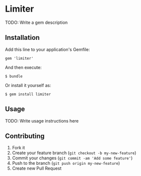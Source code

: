 # Limiter

TODO: Write a gem description

## Installation

Add this line to your application's Gemfile:

    gem 'limiter'

And then execute:

    $ bundle

Or install it yourself as:

    $ gem install limiter

## Usage

TODO: Write usage instructions here

## Contributing

1. Fork it
2. Create your feature branch (`git checkout -b my-new-feature`)
3. Commit your changes (`git commit -am 'Add some feature'`)
4. Push to the branch (`git push origin my-new-feature`)
5. Create new Pull Request
